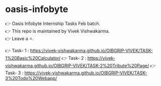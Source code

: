 # oasis-infobyte
👉 Oasis Infobyte Internship Tasks Feb batch.
<br>
👉 This repo is maintained by Vivek Vishwakarma.
<br>
👉 Leave a ⭐.

👉 Task- 1 : https://vivek-vishwakarma.github.io/OIBGRIP-VIVEK/TASK-1%20Basic%20Calculator/
👉 Task- 2 : https://vivek-vishwakarma.github.io/OIBGRIP-VIVEK/TASK-2%20Tribute%20Page/
👉 Task- 3 : https://vivek-vishwakarma.github.io/OIBGRIP-VIVEK/TASK-3%20Todo%20Webapp/

